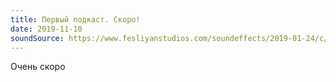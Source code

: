 ```yaml
---
title: Первый подкаст. Скоро!
date: 2019-11-10
soundSource: https://www.fesliyanstudios.com/soundeffects/2019-01-24/c/Clock-ticking-Turning-1-www.FesliyanStudios.com.mp3
---
```


Очень скоро
